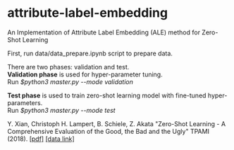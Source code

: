 # attribute-label-embedding
An Implementation of Attribute Label Embedding (ALE) method for Zero-Shot Learning

First, run data/data_prepare.ipynb script to prepare data. 

There are two phases: validation and test.   
**Validation phase** is used for hyper-parameter tuning.   
Run *$python3 master.py --mode validation*

**Test phase** is used to train zero-shot learning model with fine-tuned hyper-parameters.    
Run *$python3 master.py --mode test*
   
Y. Xian, Christoph H. Lampert, B. Schiele, Z. Akata "Zero-Shot Learning - A Comprehensive Evaluation of the Good, the Bad and the Ugly" TPAMI (2018). [[pdf]](https://arxiv.org/pdf/1707.00600.pdf) [[data link]](https://www.mpi-inf.mpg.de/departments/computer-vision-and-multimodal-computing/research/zero-shot-learning/zero-shot-learning-the-good-the-bad-and-the-ugly/)


